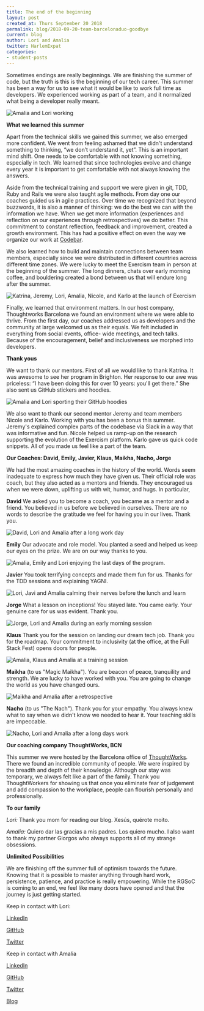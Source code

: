```yaml
---
title: The end of the beginning
layout: post
created_at: Thurs September 20 2018
permalink: blog/2018-09-20-team-barcelonaduo-goodbye
current: blog
author: Lori and Amalia
twitter: HarlemExpat
categories:
- student-posts
---
```

Sometimes endings are really beginnings. We are finishing the summer of code, but the truth is this is the beginning of our tech career. This summer has been a way for us to see what it would be like to work full time as developers. We experienced working as part of a team, and it normalized what being a developer really meant.

![Amalia and Lori working](/img/blog/2018/2018-09-20-rgsoc-BarcelonaDuo7.jpg)

__What we learned this summer__


Apart from the technical skills we gained this summer, we also emerged more confident.  We went from feeling ashamed that we didn't understand something to thinking, “we don’t understand it, yet”. This is an important mind shift. One needs to be comfortable with not knowing something, especially in tech. We learned that since technologies evolve and change every year it is important to get comfortable with not always knowing the answers.

Aside from the technical training and support we were given in git, TDD, Ruby and Rails we were also taught agile methods. From day one our coaches guided us in agile practices. Over time we recognized that beyond buzzwords, it is also a manner of thinking: we do the best we can with the information we have. When we get more information (experiences and reflection on our experiences through retrospectives) we do better.  This commitment to constant reflection, feedback and improvement, created a growth environment. This has had a positive effect on even the way we organize our work at [Codebar](https://codebar.io/).

We also learned how to build and maintain connections between team members, especially since we were distributed in different countries across different time zones.  We were lucky to meet the Exercism team in person at the beginning of the summer. The long dinners, chats over early morning coffee, and bouldering created a bond  between us that will endure long after the summer.    


![Katrina, Jeremy, Lori, Amalia, Nicole, and Karlo at the launch of Exercism](/img/blog/2018/2018-09-20-rgsoc-BarcelonaDuo8.jpg)

Finally, we learned  that environment matters. In our host company, Thoughtworks Barcelona we found an environment where we were able to thrive. From the first day, our coaches addressed us as developers and the community at large welcomed us as their equals. We felt included in everything from social events, office- wide meetings, and tech talks. Because of the encouragement, belief and inclusiveness we morphed into developers.  


__Thank yous__

We want to thank our mentors.  First of all we would like to thank Katrina. It was awesome to see her program in Brighton. Her response to our awe was priceless: “I have been doing this for over 10 years: you'll get there.” She also sent us GitHub stickers and hoodies.

![Amalia and Lori sporting their GitHub hoodies](/img/blog/2018/2018-09-20-rgsoc-BarcelonaDuo9.jpg)



We also want to thank our second mentor Jeremy and team members Nicole and Karlo.  Working with you has been a bonus this summer.  Jeremy's explained complex parts of the codebase via Slack in a way that was informative and fun. Nicole helped us ramp-up on the research supporting the evolution of the Exercism platform. Karlo gave us quick code snippets. All of you made us feel like a part of the team.


__Our Coaches: David, Emily, Javier, Klaus, Maikha, Nacho, Jorge__


We had the most amazing coaches in the history of the world. Words seem inadequate to express how much they have given us. Their official role was coach, but they also acted as a mentors and friends. They encouraged us when we were down, uplifting us with wit, humor, and hugs. In particular,   

__David__ We asked you to become a coach, you became as a mentor and a friend. You believed in us before we believed in ourselves. There are no words to describe the gratitude we feel for having you in our lives. Thank you.

![David, Lori and Amalia after a long work day](/img/blog/2018/2018-09-20-rgsoc-BarcelonaDuo10.jpg)

__Emily__ Our advocate and role model. You planted a seed and helped us keep our eyes on the prize. We are on our way thanks to you.

![Amalia, Emily and Lori enjoying the last days of the program.  ](/img/blog/2018/2018-09-20-rgsoc-BarcelonaDuo16.jpg)

__Javier__ You took terrifying concepts and made them fun for us. Thanks for the TDD sessions and explaining YAGNI.

![Lori, Javi and Amalia calming their nerves before the lunch and learn](/img/blog/2018/2018-09-20-rgsoc-BarcelonaDuo15.jpg)

__Jorge__ What a lesson on inceptions! You stayed late. You came early. Your genuine care for us was evident. Thank you.

![Jorge, Lori and Amalia during an early morning session](/img/blog/2018/2018-09-20-rgsoc-BarcelonaDuo12.jpg)

__Klaus__ Thank you for the session on landing our dream tech job. Thank you for the roadmap. Your commitment to inclusivity (at the office, at the Full Stack Fest) opens doors for people.

![Amalia, Klaus and Amalia at a training session](/img/blog/2018/2018-09-20-rgsoc-BarcelonaDuo11.jpg)

__Maikha__ (to us "Magic Maikha"). You are beacon of peace, tranquility and strength. We are lucky to have worked with you. You are going to change the world as you have changed ours.

![Maikha and Amalia after a retrospective](/img/blog/2018/2018-09-20-rgsoc-BarcelonaDuo13.jpg)

__Nacho__ (to us "The Nach"). Thank you for your empathy. You always knew what to say when we didn't know we needed to hear it. Your teaching skills are impeccable.  

![Nacho, Lori and Amalia after a long days work](/img/blog/2018/2018-09-20-rgsoc-BarcelonaDuo14.jpg)


__Our coaching company ThoughtWorks, BCN__


This summer we were hosted by the Barcelona office of [ThoughtWorks](https://www.thoughtworks.com/locations/barcelona).  There we found an incredible community of people. We were inspired by the breadth and depth of their knowledge. Although our stay was temporary, we always felt like a part of the family.  Thank you ThoughtWorkers for showing us that once you eliminate fear of judgement and add compassion to the workplace, people can flourish personally and professionally.

__To our family__

_Lori:_ Thank you mom for reading our blog. Xesús, quérote moito.

_Amalia:_ Quiero dar las gracias a mis padres. Los quiero mucho. I also want to thank my partner Giorgos who always supports all of my strange obsessions.

__Unlimited Possibilities__

We are finishing off the summer full of optimism towards the future. Knowing that it is possible to master anything through hard work, persistence, patience, and practice is really empowering. While the RGSoC is coming to an end, we feel like many doors have opened and that the journey is just getting started.

Keep in contact with Lori:

[LinkedIn](https://www.linkedin.com/in/lori-king-81b729110/)

[GitHub](https://github.com/loriking)

[Twitter](https://twitter.com/HarlemExpat)


Keep in contact with Amalia

[LinkedIn](https://www.linkedin.com/in/amaliacardenas/)

[GitHub](https://github.com/amaliacardenas)

[Twitter](https://twitter.com/anybodycancode1)

[Blog](http://www.anybodycancode.com/)
